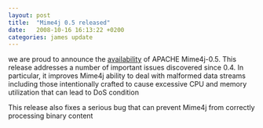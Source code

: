 ```yaml
---
layout: post
title:  "Mime4j 0.5 released"
date:   2008-10-16 16:13:22 +0200
categories: james update
---
```


we are proud to announce the [availability][availability] of APACHE Mime4j-0.5. This release addresses a number of
important issues discovered since 0.4. In particular, it improves Mime4j ability to deal with malformed data streams
including those intentionally crafted to cause excessive CPU and memory utilization that can lead to DoS condition

This release also fixes a serious bug that can prevent Mime4j from correctly processing binary content

[availability]: /download.cgi

